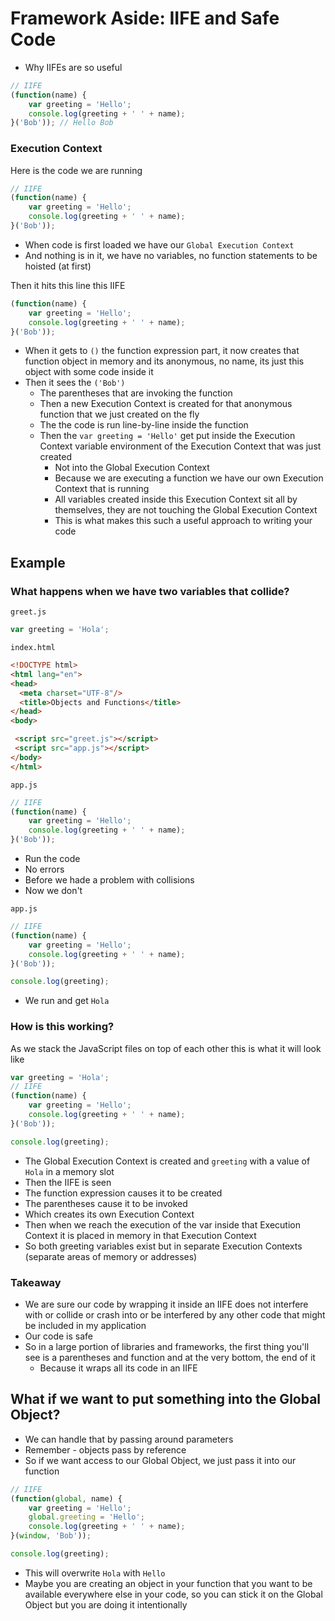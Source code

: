 # Framework Aside: IIFE and Safe Code
* Why IIFEs are so useful

```js
// IIFE
(function(name) {
    var greeting = 'Hello';
    console.log(greeting + ' ' + name);
}('Bob')); // Hello Bob
```

### Execution Context
Here is the code we are running

```js
// IIFE
(function(name) {
    var greeting = 'Hello';
    console.log(greeting + ' ' + name);
}('Bob'));
```

* When code is first loaded we have our `Global Execution Context`
* And nothing is in it, we have no variables, no function statements to be hoisted (at first)

Then it hits this line this IIFE

```js
(function(name) {
    var greeting = 'Hello';
    console.log(greeting + ' ' + name);
}('Bob'));
```

* When it gets to `()` the function expression part, it now creates that function object in memory and its anonymous, no name, its just this object with some code inside it
* Then it sees the `('Bob')`
    - The parentheses that are invoking the function
    - Then a new Execution Context is created for that anonymous function that we just created on the fly
    - The the code is run line-by-line inside the function
    - Then the `var greeting = 'Hello'` get put inside the Execution Context variable environment of the Execution Context that was just created
        + Not into the Global Execution Context
        + Because we are executing a function we have our own Execution Context that is running
        + All variables created inside this Execution Context sit all by themselves, they are not touching the Global Execution Context
        + This is what makes this such a useful approach to writing your code

## Example
### What happens when we have two variables that collide?
`greet.js`

```js
var greeting = 'Hola';
```

`index.html`

```html
<!DOCTYPE html>
<html lang="en">
<head>
  <meta charset="UTF-8"/>
  <title>Objects and Functions</title>
</head>
<body>

 <script src="greet.js"></script>
 <script src="app.js"></script>
</body>
</html>
```

`app.js`

```js
// IIFE
(function(name) {
    var greeting = 'Hello';
    console.log(greeting + ' ' + name);
}('Bob'));
```

* Run the code
* No errors
* Before we hade a problem with collisions
* Now we don't

`app.js`

```js
// IIFE
(function(name) {
    var greeting = 'Hello';
    console.log(greeting + ' ' + name);
}('Bob'));

console.log(greeting);
```

* We run and get `Hola`

### How is this working?
As we stack the JavaScript files on top of each other this is what it will look like

```js
var greeting = 'Hola';
// IIFE
(function(name) {
    var greeting = 'Hello';
    console.log(greeting + ' ' + name);
}('Bob'));

console.log(greeting);
```

* The Global Execution Context is created and `greeting` with a value of `Hola` in a memory slot
* Then the IIFE is seen
* The function expression causes it to be created
* The parentheses cause it to be invoked
* Which creates its own Execution Context
* Then when we reach the execution of the var inside that Execution Context it is placed in memory in that Execution Context
* So both greeting variables exist but in separate Execution Contexts (separate areas of memory or addresses)

### Takeaway
* We are sure our code by wrapping it inside an IIFE does not interfere with or collide or crash into or be interfered by any other code that might be included in my application
* Our code is safe
* So in a large portion of libraries and frameworks, the first thing you'll see is a parentheses and function and at the very bottom, the end of it
    - Because it wraps all its code in an IIFE

## What if we want to put something into the Global Object?
* We can handle that by passing around parameters
* Remember - objects pass by reference
* So if we want access to our Global Object, we just pass it into our function

```js
// IIFE
(function(global, name) {
    var greeting = 'Hello';
    global.greeting = 'Hello';
    console.log(greeting + ' ' + name);
}(window, 'Bob'));

console.log(greeting);
```

* This will overwrite `Hola` with `Hello`
* Maybe you are creating an object in your function that you want to be available everywhere else in your code, so you can stick it on the Global Object but you are doing it intentionally
